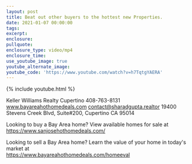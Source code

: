 ```yaml
---
layout: post
title: Beat out other buyers to the hottest new Properties.
date: 2021-01-07 00:00:00
tags:
excerpt:
enclosure:
pullquote:
enclosure_type: video/mp4
enclosure_time:
use_youtube_image: true
youtube_alternate_image:
youtube_code: 'https://www.youtube.com/watch?v=h7TqtgYAERA'
---
```


{% include youtube.html %}

Keller Williams Realty Cupertino 408-763-8131 www.bayareahothomedeals.com contact@sharadgupta.realtor 19400 Stevens Creek Blvd, Suite\#200, Cupertino CA 95014&nbsp;

Looking to buy a Bay Area home? View available homes for sale at&nbsp;<br>https://www.sanjosehothomedeals.com/

Looking to sell a Bay Area home? Learn the value of your home in today's market at&nbsp;<br>https://www.bayareahothomedeals.com/homeeval
